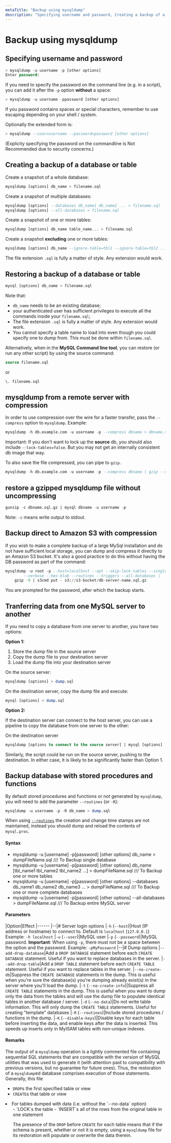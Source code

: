 ```yaml
---
metaTitle: "Backup using mysqldump"
description: "Specifying username and password, Creating a backup of a database or table, Restoring a backup of a database or table, mysqldump from a remote server with compression, restore a gzipped mysqldump file without uncompressing, Backup direct to Amazon S3 with compression, Tranferring data from one MySQL server to another, Backup database with stored procedures and functions"
---
```


# Backup using mysqldump




## Specifying username and password


```sql
> mysqldump -u username -p [other options]
Enter password:

```

If you need to specify the password on the command line (e.g. in a script), you can add it after the `-p` option **without** a space:

```sql
> mysqldump -u username -ppassword [other options]

```

If you password contains spaces or special characters, remember to use escaping depending on your shell / system.

Optionally the extended form is:

```sql
> mysqldump --user=username --password=password [other options]

```

(Explicity specifying the password on the commandline is Not Recommended due to security concerns.)



## Creating a backup of a database or table


Create a snapshot of a whole database:

```sql
mysqldump [options] db_name > filename.sql

```

Create a snapshot of multiple databases:

```sql
mysqldump [options] --databases db_name1 db_name2 ... > filename.sql
mysqldump [options] --all-databases > filename.sql

```

Create a snapshot of one or more tables:

```sql
mysqldump [options] db_name table_name... > filename.sql

```

Create a snapshot **excluding** one or more tables:

```sql
mysqldump [options] db_name --ignore-table=tbl1 --ignore-table=tbl2 ... > filename.sql

```

The file extension `.sql` is fully a matter of style. Any extension would work.



## Restoring a backup of a database or table


```sql
mysql [options] db_name < filename.sql

```

Note that:

- `db_name` needs to be an existing database;
- your authenticated user has sufficient privileges to execute all the commands inside your `filename.sql`;
- The file extension `.sql` is fully a matter of style. Any extension would work.
- You cannot specify a table name to load into even though you could specify one to dump from. This must be done within `filename.sql`.

Alternatively, when in the **MySQL Command line tool**, you can restore (or run any other script) by using the source command:

```sql
source filename.sql

```

or

```sql
\. filename.sql

```



## mysqldump from a remote server with compression


In order to use compression over the wire for a faster transfer, pass the `--compress` option to `mysqldump`. Example:

```sql
mysqldump -h db.example.com -u username -p --compress dbname > dbname.sql

```

Important: If you don't want to lock up the **source** db, you should also include `--lock-tables=false`. But you may not get an internally consistent db image that way.

To also save the file compressed, you can pipe to `gzip`.

```sql
mysqldump -h db.example.com -u username -p --compress dbname | gzip --stdout > dbname.sql.gz

```



## restore a gzipped mysqldump file without uncompressing


```sql
gunzip -c dbname.sql.gz | mysql dbname -u username -p

```

Note: `-c` means write output to stdout.



## Backup direct to Amazon S3 with compression


If you wish to make a complete backup of a large MySql installation and do not have sufficient local storage, you can dump and compress it directly to an Amazon S3 bucket. It's also a good practice to do this without having the DB password as part of the command:

```sql
mysqldump -u root -p --host=localhost --opt --skip-lock-tables --single-transaction \
        --verbose --hex-blob --routines --triggers --all-databases |
    gzip -9 | s3cmd put - s3://s3-bucket/db-server-name.sql.gz

```

You are prompted for the password, after which the backup starts.



## Tranferring data from one MySQL server to another


If you need to copy a database from one server to another, you have two options:

**Option 1:**

1. Store the dump file in the source server
1. Copy the dump file to your destination server
1. Load the dump file into your destination server

On the source server:

```sql
mysqldump [options] > dump.sql

```

On the destination server, copy the dump file and execute:

```sql
mysql [options] < dump.sql

```

**Option 2:**

If the destination server can connect to the host server, you can use a pipeline to copy the database from one server to the other:

On the destination server

```sql
mysqldump [options to connect to the source server] | mysql [options]

```

Similarly, the script could be run on the source server, pushing to the destination.  In either case, it is likely to be significantly faster than Option 1.



## Backup database with stored procedures and functions


By default stored procedures and functions or not generated by `mysqldump`, you will need to add the parameter `--routines` (or `-R`):

```sql
mysqldump -u username -p -R db_name > dump.sql

```

When using [`--routines`](https://dev.mysql.com/doc/refman/5.6/en/mysqldump.html#option_mysqldump_routines) the creation and change time stamps are not maintained, instead you should dump and reload the contents of `mysql.proc`.



#### Syntax


- mysqldump -u [username] -p[password] [other options] db_name > dumpFileName.sql   /// To Backup single database
- mysqldump -u [username] -p[password] [other options] db_name [tbl_name1 tbl_name2  tbl_name2 ...] > dumpFileName.sql   /// To Backup one or more tables
- mysqldump -u [username] -p[password] [other options] --databases db_name1 db_name2 db_name3 ... > dumpFileName.sql   /// To Backup one or more complete databases
- mysqldump -u [username] -p[password] [other options] --all-databases  > dumpFileName.sql   /// To Backup entire MySQL server



#### Parameters


|Option|Effect
|------
|--|# Server login options
|`-h` (`--host`)|Host (IP address or hostname) to connect to. Default is `localhost` (`127.0.0.1`) Example: `-h localhost`
|`-u` (`--user`)|MySQL user
|`-p` (`--password`)|MySQL password. **Important**: When using `-p`, there must not be a space between the option and the password. Example: `-pMyPassword`
|--|# Dump options
|`--add-drop-database`|Add a `DROP DATABASE` statement before each `CREATE DATABASE` statement. Useful if you want to replace databases in the server.
|`--add-drop-table`|Add a `DROP TABLE` statement before each `CREATE TABLE` statement. Useful if you want to replace tables in the server.
|`--no-create-db`|Suppress the `CREATE DATABASE` statements in the dump. This is useful when you're sure the database(s) you're dumping already exist(s) in the server where you'll load the dump.
|`-t` (`--no-create-info`)|Suppress all `CREATE TABLE` statements in the dump. This is useful when you want to dump only the data from the tables and will use the dump file to populate identical tables in another database / server.
|`-d` (`--no-data`)|Do not write table information. This will only dump the `CREATE TABLE` statements. Useful for creating "template" databases
|`-R` (`--routines`)|Include stored procedures / functions in the dump.
|`-K` (`--disable-keys`)|Disable keys for each table before inserting the data, and enable keys after the data is inserted. This speeds up inserts only in MyISAM tables with non-unique indexes.



#### Remarks


The output of a `mysqldump` operation is a lightly commented file containing sequential SQL statements that are compatible with the version of MySQL utilities that was used to generate it (with attention paid to compatibility with previous versions, but no guarantee for future ones). Thus, the restoration of a `mysqldump`ed database comprises execution of those statements. Generally, this file

- `DROP`s the first specified table or view
- `CREATE`s that table or view
<li>For tables dumped with data (i.e. without the `--no-data` option)
<ul>
- `LOCK`s the table
- `INSERT`s all of the rows from the original table in one statement

The presence of the `DROP` before `CREATE` for each table means that if the schema is present, whether or not it is empty, using a `mysqldump` file for its restoration will populate or overwrite the data therein.

